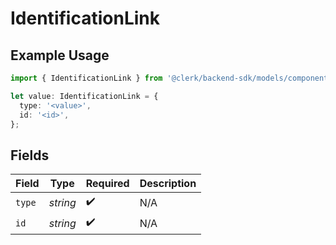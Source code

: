# IdentificationLink

## Example Usage

```typescript
import { IdentificationLink } from '@clerk/backend-sdk/models/components';

let value: IdentificationLink = {
  type: '<value>',
  id: '<id>',
};
```

## Fields

| Field  | Type     | Required           | Description |
| ------ | -------- | ------------------ | ----------- |
| `type` | _string_ | :heavy_check_mark: | N/A         |
| `id`   | _string_ | :heavy_check_mark: | N/A         |
